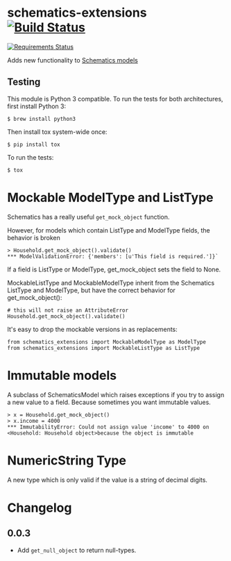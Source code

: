 # schematics-extensions [![Build Status](https://travis-ci.org/picwell/schematics-extensions.svg?branch=master)](https://travis-ci.org/picwell/schematics-extensions)

[![Requirements Status](https://requires.io/github/picwell/schematics-extensions/requirements.svg?branch=master)](https://requires.io/github/picwell/schematics-extensions/requirements/?branch=master)

Adds new functionality to [Schematics models](https://github.com/schematics/schematics)


## Testing

This module is Python 3 compatible. To run the tests for both architectures,
first install Python 3:

    $ brew install python3

Then install tox system-wide once:

    $ pip install tox

To run the tests:

    $ tox


# Mockable ModelType and ListType

Schematics has a really useful `get_mock_object` function.

However, for models which contain ListType and ModelType fields, the behavior is broken


```
> Household.get_mock_object().validate()
*** ModelValidationError: {'members': [u'This field is required.']}`
```

If a field is ListType or ModelType, get_mock_object sets the field to None.

MockableListType and MockableModelType inherit from the Schematics ListType and ModelType, but have the correct behavior for get_mock_object():

```
# this will not raise an AttributeError
Household.get_mock_object().validate()
```


It's easy to drop the mockable versions in as replacements:

```
from schematics_extensions import MockableModelType as ModelType
from schematics_extensions import MockableListType as ListType
```

# Immutable models

A subclass of SchematicsModel which raises exceptions if you try to assign a new value to a field. Because sometimes you want immutable values.


```
> x = Household.get_mock_object()
> x.income = 4000
*** ImmutabilityError: Could not assign value 'income' to 4000 on <Household: Household object>because the object is immutable
```



# NumericString Type

A new type which is only valid if the value is a string of decimal digits.

# Changelog

## 0.0.3
  - Add `get_null_object` to return null-types.
